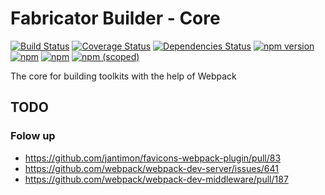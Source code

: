 # Fabricator Builder - Core

[![Build Status](https://travis-ci.org/dietergeerts/fabricator-builder-core.svg?branch=master)](https://travis-ci.org/dietergeerts/fabricator-builder-core)
[![Coverage Status](https://coveralls.io/repos/github/dietergeerts/fabricator-builder-core/badge.svg?branch=master)](https://coveralls.io/github/dietergeerts/fabricator-builder-core?branch=master)
[![Dependencies Status](https://david-dm.org/dietergeerts/fabricator-builder-core/status.svg)](https://david-dm.org/dietergeerts/fabricator-builder-core)
[![npm version](https://badge.fury.io/js/%40fabricator-builder%2Fcore.svg)](https://badge.fury.io/js/%40fabricator-builder%2Fcore)
[![npm](https://img.shields.io/npm/dt/%40fabricator-builder%2Fcore.svg)](https://www.npmjs.com/package/fabricator-builder-core)
[![npm](https://img.shields.io/npm/l/%40fabricator-builder%2Fcore.svg)](https://www.npmjs.com/package/fabricator-builder-core)
[![npm (scoped)](https://img.shields.io/npm/v/@fabricator-builder/core.svg)](https://www.npmjs.com/package/fabricator-builder-core)

The core for building toolkits with the help of Webpack

## TODO

### Folow up

- https://github.com/jantimon/favicons-webpack-plugin/pull/83
- https://github.com/webpack/webpack-dev-server/issues/641
- https://github.com/webpack/webpack-dev-middleware/pull/187

